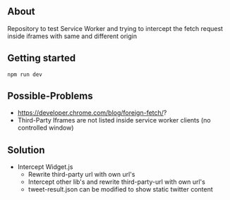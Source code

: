 ## About
Repository to test Service Worker and trying to intercept the fetch request inside iframes with same and different origin

## Getting started
```npm run dev```

## Possible-Problems
* https://developer.chrome.com/blog/foreign-fetch/?
* Third-Party Iframes are not listed inside service worker clients (no controlled window)

##  Solution
* Intercept Widget.js
  * Rewrite third-party url with own url's
  * Intercept other lib's and rewrite third-party-url with own url's
  * tweet-result.json can be modified to show static twitter content